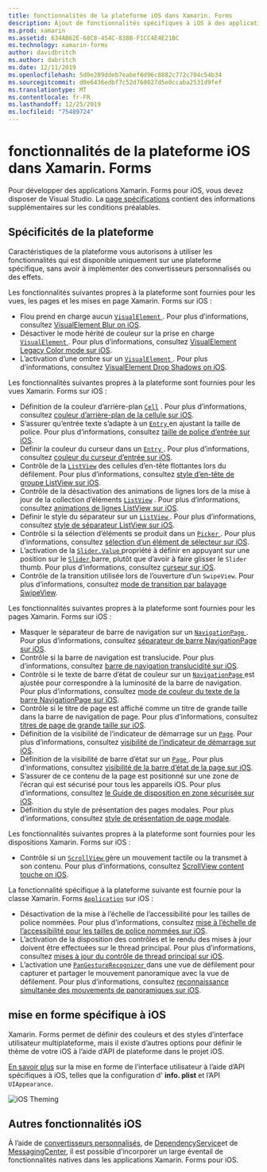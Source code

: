 ```yaml
---
title: fonctionnalités de la plateforme iOS dans Xamarin. Forms
description: Ajout de fonctionnalités spécifiques à iOS à des applications Xamarin. Forms.
ms.prod: xamarin
ms.assetid: 634AB62E-68C8-454C-838B-F1CC4E4E21BC
ms.technology: xamarin-forms
author: davidbritch
ms.author: dabritch
ms.date: 12/11/2019
ms.openlocfilehash: 5d0e289ddeb7eabef6d96c8882c772c704c54b34
ms.sourcegitcommit: d0e6436edbf7c52d760027d5e0ccaba2531d9fef
ms.translationtype: MT
ms.contentlocale: fr-FR
ms.lasthandoff: 12/25/2019
ms.locfileid: "75489724"
---
```

# <a name="ios-platform-features-in-xamarinforms"></a>fonctionnalités de la plateforme iOS dans Xamarin. Forms

Pour développer des applications Xamarin. Forms pour iOS, vous devez disposer de Visual Studio. La [page spécifications](~/get-started/requirements.md) contient des informations supplémentaires sur les conditions préalables.

## <a name="platform-specifics"></a>Spécificités de la plateforme

Caractéristiques de la plateforme vous autorisons à utiliser les fonctionnalités qui est disponible uniquement sur une plateforme spécifique, sans avoir à implémenter des convertisseurs personnalisés ou des effets.

Les fonctionnalités suivantes propres à la plateforme sont fournies pour les vues, les pages et les mises en page Xamarin. Forms sur iOS :

- Flou prend en charge aucun [ `VisualElement` ](xref:Xamarin.Forms.VisualElement). Pour plus d’informations, consultez [VisualElement Blur on iOS](visualelement-blur.md).
- Désactiver le mode hérité de couleur sur la prise en charge [ `VisualElement` ](xref:Xamarin.Forms.VisualElement). Pour plus d’informations, consultez [VisualElement Legacy Color mode sur iOS](legacy-color-mode.md).
- L’activation d’une ombre sur un [ `VisualElement` ](xref:Xamarin.Forms.VisualElement). Pour plus d’informations, consultez [VisualElement Drop Shadows on iOS](visualelement-drop-shadow.md).

Les fonctionnalités suivantes propres à la plateforme sont fournies pour les vues Xamarin. Forms sur iOS :

- Définition de la couleur d’arrière-plan [`Cell`](xref:Xamarin.Forms.Cell) . Pour plus d’informations, consultez [couleur d’arrière-plan de la cellule sur iOS](cell-background-color.md).
- S’assurer qu’entrée texte s’adapte à un [ `Entry` ](xref:Xamarin.Forms.Entry) en ajustant la taille de police. Pour plus d’informations, consultez [taille de police d’entrée sur iOS](entry-font-size.md).
- Définir la couleur du curseur dans un [ `Entry` ](xref:Xamarin.Forms.Entry). Pour plus d’informations, consultez [couleur du curseur d’entrée sur iOS](entry-cursor-color.md).
- Contrôle de la [`ListView`](xref:Xamarin.Forms.ListView) des cellules d’en-tête flottantes lors du défilement. Pour plus d’informations, consultez [style d’en-tête de groupe ListView sur iOS](listview-group-header-style.md).
- Contrôle de la désactivation des animations de lignes lors de la mise à jour de la collection d’éléments [`ListView`](xref:Xamarin.Forms.ListView) . Pour plus d’informations, consultez [animations de lignes ListView sur iOS](listview-row-animations.md).
- Définir le style du séparateur sur un [ `ListView` ](xref:Xamarin.Forms.ListView). Pour plus d’informations, consultez [style de séparateur ListView sur iOS](listview-separator-style.md).
- Contrôle si la sélection d’éléments se produit dans un [ `Picker` ](xref:Xamarin.Forms.Picker). Pour plus d’informations, consultez [sélection d’un élément de sélecteur sur iOS](picker-selection.md).
- L’activation de la [ `Slider.Value` ](xref:Xamarin.Forms.Slider.Value) propriété à définir en appuyant sur une position sur le [ `Slider` ](xref:Xamarin.Forms.Slider) barre, plutôt que d’avoir à faire glisser le `Slider` thumb. Pour plus d’informations, consultez [curseur sur iOS](slider-thumb.md).
- Contrôle de la transition utilisée lors de l’ouverture d’un `SwipeView`. Pour plus d’informations, consultez [mode de transition par balayage SwipeView](swipeview-swipetransitionmode.md).

Les fonctionnalités suivantes propres à la plateforme sont fournies pour les pages Xamarin. Forms sur iOS :

- Masquer le séparateur de barre de navigation sur un [ `NavigationPage` ](xref:Xamarin.Forms.NavigationPage). Pour plus d’informations, consultez [séparateur de barre NavigationPage sur iOS](navigation-bar-separator.md).
- Contrôle si la barre de navigation est translucide. Pour plus d’informations, consultez [barre de navigation translucidité sur iOS](navigation-bar-translucent.md).
- Contrôle si le texte de barre d’état de couleur sur un [ `NavigationPage` ](xref:Xamarin.Forms.NavigationPage) est ajustée pour correspondre à la luminosité de la barre de navigation. Pour plus d’informations, consultez [mode de couleur du texte de la barre NavigationPage sur iOS](status-bar-text-color.md).
- Contrôle si le titre de page est affiché comme un titre de grande taille dans la barre de navigation de page. Pour plus d’informations, consultez [titres de page de grande taille sur iOS](page-large-title.md).
- Définition de la visibilité de l’indicateur de démarrage sur un [`Page`](xref:Xamarin.Forms.Page). Pour plus d’informations, consultez [visibilité de l’indicateur de démarrage sur iOS](page-home-indicator.md).
- Définition de la visibilité de barre d’état sur un [ `Page` ](xref:Xamarin.Forms.Page). Pour plus d’informations, consultez [visibilité de la barre d’état de la page sur iOS](page-status-bar-visibility.md).
- S’assurer de ce contenu de la page est positionné sur une zone de l’écran qui est sécurisé pour tous les appareils iOS. Pour plus d’informations, consultez [le Guide de disposition en zone sécurisée sur iOS](page-safe-area-layout.md).
- Définition du style de présentation des pages modales. Pour plus d’informations, consultez [style de présentation de page modale](page-presentation-style.md).

Les fonctionnalités suivantes propres à la plateforme sont fournies pour les dispositions Xamarin. Forms sur iOS :

- Contrôle si un [ `ScrollView` ](xref:Xamarin.Forms.ScrollView) gère un mouvement tactile ou la transmet à son contenu. Pour plus d’informations, consultez [ScrollView content touche on iOS](scrollview-content-touches.md).

La fonctionnalité spécifique à la plateforme suivante est fournie pour la classe Xamarin. Forms [`Application`](xref:Xamarin.Forms.Application) sur iOS :

- Désactivation de la mise à l’échelle de l’accessibilité pour les tailles de police nommées. Pour plus d’informations, consultez [mise à l’échelle de l’accessibilité pour les tailles de police nommées sur iOS](named-font-size-scaling.md).
- L’activation de la disposition des contrôles et le rendu des mises à jour doivent être effectuées sur le thread principal. Pour plus d’informations, consultez [mises à jour du contrôle de thread principal sur iOS](main-thread-updates-ui.md).
- L’activation une [ `PanGestureRecognizer` ](xref:Xamarin.Forms.PanGestureRecognizer) dans une vue de défilement pour capturer et partager le mouvement panoramique avec la vue de défilement. Pour plus d’informations, consultez [reconnaissance simultanée des mouvements de panoramiques sur iOS](application-pan-gesture.md).

## <a name="ios-specific-formatting"></a>mise en forme spécifique à iOS

Xamarin. Forms permet de définir des couleurs et des styles d’interface utilisateur multiplateforme, mais il existe d’autres options pour définir le thème de votre iOS à l’aide d’API de plateforme dans le projet iOS.

[En savoir plus](formatting.md) sur la mise en forme de l’interface utilisateur à l’aide d’API spécifiques à iOS, telles que la configuration d' **info. plist** et l’API `UIAppearance`.

![](images/status-white-sml.png "iOS Theming")

## <a name="other-ios-features"></a>Autres fonctionnalités iOS

À l’aide de [convertisseurs personnalisés](~/xamarin-forms/app-fundamentals/custom-renderer/index.md), de [DependencyService](~/xamarin-forms/app-fundamentals/dependency-service/index.md)et de [MessagingCenter](~/xamarin-forms/app-fundamentals/messaging-center.md), il est possible d’incorporer un large éventail de fonctionnalités natives dans les applications Xamarin. Forms pour iOS.
